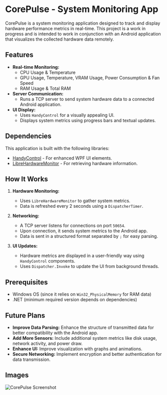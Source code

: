 # CorePulse - System Monitoring App

CorePulse is a system monitoring application designed to track and display hardware performance metrics in real-time. This project is a work in progress and is intended to work in conjunction with an Android application that visualizes the collected hardware data remotely.

## Features

- **Real-time Monitoring:**
  - CPU Usage & Temperature
  - GPU Usage, Temperature, VRAM Usage, Power Consumption & Fan Speed
  - RAM Usage & Total RAM
- **Server Communication:**
  - Runs a TCP server to send system hardware data to a connected Android application.
- **UI Display:**
  - Uses `HandyControl` for a visually appealing UI.
  - Displays system metrics using progress bars and textual updates.

## Dependencies

This application is built with the following libraries:

- [HandyControl](https://github.com/HandyOrg/HandyControl) - For enhanced WPF UI elements.
- [LibreHardwareMonitor](https://github.com/LibreHardwareMonitor/LibreHardwareMonitor) - For retrieving hardware information.

## How It Works

1. **Hardware Monitoring:**
   - Uses `LibreHardwareMonitor` to gather system metrics.
   - Data is refreshed every 2 seconds using a `DispatcherTimer`.

2. **Networking:**
   - A TCP server listens for connections on port `50654`.
   - Upon connection, it sends system metrics to the Android app.
   - Data is sent in a structured format separated by `;` for easy parsing.

3. **UI Updates:**
   - Hardware metrics are displayed in a user-friendly way using `HandyControl` components.
   - Uses `Dispatcher.Invoke` to update the UI from background threads.

## Prerequisites
- Windows OS (since it relies on `Win32_PhysicalMemory` for RAM data)
- .NET (minimum required version depends on dependencies)

## Future Plans
 - **Improve Data Parsing:** Enhance the structure of transmitted data for better compatibility with the Android app.
 - **Add More Sensors:** Include additional system metrics like disk usage, network activity, and power draw.
 - **Enhance UI:** Improve visualization with graphs and animations.
 - **Secure Networking:** Implement encryption and better authentication for data transmission.

## Images
![CorePulse Screenshot](https://media.discordapp.net/attachments/590299384525226036/1351217049678119034/image.png?ex=67d99271&is=67d840f1&hm=06556e7f7469a69679279cfb0074696994c33b89fdc430357c4cc2b47d84c784&=&quality=lossless)
